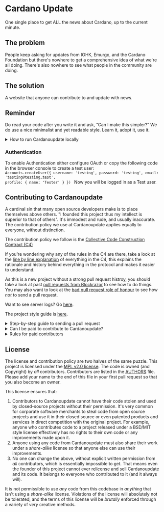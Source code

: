 # Cardano Update
One single place to get ALL the news about Cardano, up to the current minute.

## The problem
People keep asking for updates from IOHK, Emurgo, and the Cardano Foundation but there's nowhere to get a comprehensive idea of what we're all doing. There's also nowhere to see what people in the community are doing.

## The solution
A website that anyone can contribute to and update with news.

## Reminder
Do read your code after you write it and ask, “Can I make this simpler?” We do use a nice minimalist and yet readable style. Learn it, adopt it, use it.

<details>
  <summary>How to run Cardanoupdate locally</summary>
<p>

#### Install Meteor   
```
curl https://install.meteor.com/ | sh
```

#### Clone repository    
```
git clone https://github.com/EmurgoHK/cardanoupdate.git
```

Note: if you want to edit things and send a pull request you should _fork_ this project on Github first and clone _your_ fork instead of https://github.com/EmurgoHK/cardanoupdate.git.

#### Install Dependencies   
```
meteor npm install
```

#### Run meteor
`npm start`
(use `npm run prod` to minify everything and simulate production speeds)
(use `npm run debug` to start Meteor in debug mode)

If Meteor starts but you get a white screen:
```
meteor npm install --save core-js
```


If you already have the database but want to update it to the latest version, do a `meteor reset` before running the above.


#### Email Setup   
Create new file `.env` in project root and add `MAIL_URL`

Example for sendgrid email

```
MAIL_URL = smtp://user:pass@smtp.sendgrid.net:587
```

#### Mongo errors   
If Mongo exists with status 1:
Quick fix: `export LC_ALL=C`   
Proper fix: something is wrong with your OS locales, good luck.

#### Meteor errors
If you do a `git pull` and Meteor doesn't start, the first thing to do is run `meteor npm install` as there may be package updates.

</p>
</details>    


### Authentication
To enable Authentication either configure OAuth or copy the following code in the browser console to create a test user: 
<code>
    Accounts.createUser({
      username: 'testing',
      password: 'testing',
      email: 'testing@testing.test',
      profile: {
       	name: 'Tester'
      }
    })
</code>
Now you will be logged in as a Test user.


## Contributing to Cardanoupdate    
A cardinal sin that many open source developers make is to place themselves above others. "I founded this project thus my intellect is superior to that of others". It's immodest and rude, and usually inaccurate. The contribution policy we use at Cardanoupdate applies equally to everyone, without distinction.    

The contribution policy we follow is the [Collective Code Construction Contract (C4)](/CONTRIBUTING.MD)    

If you're wondering why any of the rules in the C4 are there, take a look at the [line by line explanation](/DESCRIPTIVE_C4.MD) of everything in the C4, this explains the rationale and history behind everything in the protocol and makes it easier to understand.

As this is a new project without a strong pull request histroy, you should take a look at past [pull requests from Blockrazor](https://github.com/Blockrazor/blockrazor/pulls?q=is%3Apr+is%3Aclosed) to see how to do things. You may also want to look at the [bad pull request role of honour](https://github.com/Blockrazor/blockrazor/issues?utf8=✓&q=label%3A"Bad+Pull+Request+Role+of+Honour") to see how _not_ to send a pull request.    

Want to see server logs? Go [here](https://fixme.fixme/static/log.txt).

The project style guide is [here](/STYLES.md).


<details>
  <summary>Step-by-step guide to sending a pull request</summary>
<p>

0. Read the [contribution protocol](/CONTRIBUTING.MD) and the [line by line explanation](/DESCRIPTIVE_C4.MD) of the protocol.    
1. Fork this github repository under your own github account.    
2. Clone _your_ fork locally on your development machine.   
3. Choose _one_ problem to solve. If you aren't solving a problem that's already in the issue tracker you should describe the problem there (and your idea of the solution) first to see if anyone else has something to say about it (maybe someone is already working on a solution, or maybe you're doing somthing wrong).

**It is important to claim the issue you want to work on so that others don't work on the same thing. Make a comment in the issue: `@emurgobot claim` before you start working on the issue.**    

If at some point you want to abandon the issue and let someone else have a go, comment: @emurgobot abandon.

4. Add the Cardanoupdate repository as an upstream source and pull any changes:    
```
@: git remote add upstream git://github.com/EmurgoHK/cardanoupdate //only needs to be done once
@: git checkout master //just to make sure you're on the correct branch
@: git pull upstream master //this grabs any code that has changed, you want to be working on the latest 'version'
@: git push //update your remote fork with the changes you just pulled from upstream master
```
5. Create a local branch on your machine `git checkout -b branch_name` (it's usually a good idea to call the branch something that describes the problem you are solving). _Never_ develop on the `master` branch, as the `master` branch is exclusively used to accept incoming changes from `upstream:master` and you'll run into problems if you try to use it for anything else.
6. Solve the problem in the absolute most simple and fastest possible way with the smallest number of changes humanly possible. Tell other people what you're doing by putting _very clear and descriptive comments in your code every 2-3 lines_.    
Add your name to the AUTHORS file so that you become a part owner of Cardanoupdate.    
7. Commit your changes to your own fork:
Before you commit changes, you should check if you are working on the latest version (again). Go to the github website and open _your_ fork of Emurigs, it should say _This branch is even with cardanoupdate:master._    
If **not**, you need to pull the latest changes from the upstream Cardanoupdate repository and replay your changes on top of the latest version:
```
@: git stash //save your work locally
@: git checkout master
@: git pull upstream master
@: git push
@: git checkout -b branch_name_stash
@: git stash pop //_replay_ your work on the new branch which is now fully up to date with the Cardanoupdate repository
```

Note: after running `git stash pop` you should run Meteor and look over your code again and check that everything still works as sometimes a file you worked on was changed in the meantime.

Now you can add your changes:   
```
@: git add changed_file.js //repeat for each file you changed
```

And then commit your changes:
```
@: git commit -m 'problem: <50 characters describing the problem //do not close the '', press ENTER two (2) times
>
>solution: short description of how you solved the problem.' //Now you can close the ''. Be sure to mention the issue number if there is one (e.g. #6)    
@: git push //this will send your changes to _your_ fork on Github
```    
8. Go to your fork on Github and select the branch you just worked on. Click "pull request" to send a pull request back to the Cardanoupdate repository.
9. Send the pull request, be sure to mention the issue number with a # symbol at the front (e.g. #1014).  
10. Go back to the issue, and make a comment: `@emurgobot label "done"`. This will label this issue as complete, and everyone can test your solution and close the issue if it solves the problem.

#### What happens after I send a pull request?    
If your pull request contains a correct patch (read the C4) a maintainer will merge it.    
If you want to work on another problem while you are waiting for it to merge simply repeat the above steps starting at:    
```
@: git checkout master
```

#### Tests
To run tests:
```
meteor test --driver-package practicalmeteor:mocha
```

You should generally write a test for anything you don't want to break later, otherwise it will probably end up being broken by someone. We use [Mocha + Chai](https://guide.meteor.com/testing.html#mocha) for testing. You can see an example in [this](https://github.com/Blockrazor/blockrazor/pull/378/files) pull request.

Detailed guide on how to run tests in your local environment is available [here](https://github.com/EmurgoHK/cardanoupdate/blob/master/docs/TESTING.md).
</p>
</details>    

<details>
  <summary>Can I be paid to contribute to Cardanoupdate?</summary>
<p>

Yes, this is sometimes possible.

Your first step is to _very carefully read and understand everything above_, including the linked files, then start fixing problems and sending pull requests!

If your code is amazing and brilliant but you don't understand the contribution process we cannot consider you for a paid position.

Make sure you follow the project on Github so you get updates.

Contact the Cardanoupdate BDFL (Benevolent Dictator For Life): gareth AT emurgo.io if you've been contributing code to Cardanoupdate and want to keep doing it but you are hungry.

</p>
</details>


<details>
  <summary>Rules for paid contributors</summary>
<p>

0. Write tests for your code so that people don't break it later. We use We use [Mocha + Chai](https://guide.meteor.com/testing.html#mocha) for testing. You can see an example in [this](https://github.com/Blockrazor/blockrazor/pull/378/files) pull request.

1. Engage in discussion about problems even if you aren't working on them yourself. Be helpful to other contributors, many are volunteers who just want to be part of the project. You (should) have a pretty good understanding of the codebase and can probably save others a lot of time.

2. Your code should be _very_ well commented and easy to read. It should be immediately clear what your code is doing. You should be able to look at your code a year later, in the morning before coffee, and immediately know what it's doing. Write code and comments like you are teaching someone else how to do what you're doing.

3. Your pull requests should be a glowing example to others of how to work with the C4. Each one should be a model that others can refer to.

4. In an ideal world, you would be able to work on any issue you want and there would be no need to assign tasks so that our budget is kept under control. This would be possible because you would always work on the the problems that are _really_ worth solving _right now_ to get to some form of MVP. We can't predict the future, there are no plans or roadmaps (these are not compatible with the C4). Cardanoupdate grows through evolution not intelligent design or central planning. So if something isn't an in-your-face problem right now, it may never be, we could end up going down a totally different road before we get to it. While we want to avoid technical debt, we also don't want to be working on things that will someday maybe become a problem if Cardanoupdate becomes a thing. Demonstrate that we can trust _your_ own judgement on what you should be working on and what's worth spending time on.
</p>
</details>

## License
The license and contribution policy are two halves of the same puzzle. This project is licensed under the [MPL v2.0 license](LICENSE). The code is owned (and Copyright) by _all_ contributors. Contributors are listed in the [AUTHORS](/AUTHORS.md) file. Please add your name to the end of this file in your first pull request so that you also become an owner.

This license ensures that:
1. Contributors to Cardanoupdate cannot have their code stolen and used by closed-source projects without their permission. It's very common for corporate software merchants to steal code from open source projects and use it in their closed source or even patented products and services in direct competition with the original project. For example, anyone who contributes code to a project released under a BSD/MIT style license effectively has no rights to their own code or any improvements made upon it.
2. Anyone using any code from Cardanoupdate must also share their work under a _share-alike_ license so that anyone else can use their improvements.
3. No one can change the above, without explicit written permission from _all_ contributors, which is essentially impossible to get. That means even the founder of this project cannot ever relicense and sell Cardanoupdate and its code. It belongs to everyone who contributed to it (and it always will).

It is not permissible to use _any_ code from this codebase in _anything_ that isn't using a _share-alike_ license. Violations of the license will absolutely not be tolerated, and the terms of this license will be _brutally_ enforced through a variety of _very_ creative methods.


